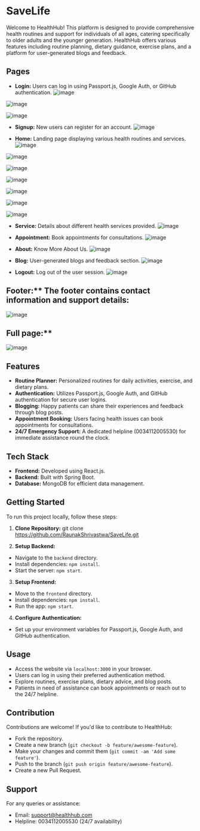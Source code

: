 
# SaveLife
Welcome to HealthHub! This platform is designed to provide comprehensive health routines and support for individuals of all ages, catering specifically to older adults and the younger generation. HealthHub offers various features including routine planning, dietary guidance, exercise plans, and a platform for user-generated blogs and feedback.

## Pages

- **Login:** Users can log in using Passport.js, Google Auth, or GitHub authentication.
![image](https://github.com/RaunakShrivastwa/SaveLife/assets/121729066/725d64e4-c91d-4038-81a2-b9a0238bf0d4)

![image](https://github.com/RaunakShrivastwa/SaveLife/assets/121729066/590c3605-c1fa-4fa7-b8d2-1260f1b7a6a3)

![image](https://github.com/RaunakShrivastwa/SaveLife/assets/121729066/b4883c26-87f3-455b-b741-795e235eacd5)



- **Signup:** New users can register for an account.
![image](https://github.com/RaunakShrivastwa/SaveLife/assets/121729066/7f49a292-46fb-4bb0-b633-241023f3ecb8)

- **Home:** Landing page displaying various health routines and services.
![image](https://github.com/RaunakShrivastwa/SaveLife/assets/121729066/8a5ff2e9-48ac-4962-b1dc-c15546c2b71b)

![image](https://github.com/RaunakShrivastwa/SaveLife/assets/121729066/db8b268d-9a22-4557-83c3-70c2432f6fcc)

![image](https://github.com/RaunakShrivastwa/SaveLife/assets/121729066/d8ebd827-21c3-4922-a7bd-2ad07710c56f)

![image](https://github.com/RaunakShrivastwa/SaveLife/assets/121729066/9dc93bd7-7dd3-42b1-805e-3c754c2aaa98)


![image](https://github.com/RaunakShrivastwa/SaveLife/assets/121729066/45f150bc-e4f3-4191-baee-dcd57fb7ed18)

![image](https://github.com/RaunakShrivastwa/SaveLife/assets/121729066/f042145a-8051-4b9f-8dc4-7c5e6e993c32)

![image](https://github.com/RaunakShrivastwa/SaveLife/assets/121729066/ddda6991-45af-493d-8ec3-635ede5b110d)


- **Service:** Details about different health services provided.
![image](https://github.com/RaunakShrivastwa/SaveLife/assets/121729066/7cb660e2-4aa9-4f8a-82c2-58737134ea34)



- **Appointment:** Book appointments for consultations.
![image](https://github.com/RaunakShrivastwa/SaveLife/assets/121729066/cb39c351-d08b-4823-9913-1cc1b5eb8038)


- **About:** Know More About Us.
![image](https://github.com/RaunakShrivastwa/SaveLife/assets/121729066/945219be-442b-4645-ae42-fc1323548f52)


- **Blog:** User-generated blogs and feedback section.
![image](https://github.com/RaunakShrivastwa/SaveLife/assets/121729066/7fc4f6cd-4768-45b7-a6a1-36eedeb8c536)


- **Logout:** Log out of the user session.
![image](https://github.com/RaunakShrivastwa/SaveLife/assets/121729066/9cb7eccb-3acd-47a5-a1d2-a047c903c24c)


## Footer:** The footer contains contact information and support details:
![image](https://github.com/RaunakShrivastwa/SaveLife/assets/121729066/d9879dc2-95eb-4260-be16-8e98825f216f)

## Full page:** 
![image](https://github.com/RaunakShrivastwa/SaveLife/assets/121729066/f5a0c2da-5369-4b33-9e46-0785640c585d)



## Features

- **Routine Planner:** Personalized routines for daily activities, exercise, and dietary plans.
- **Authentication:** Utilizes Passport.js, Google Auth, and GitHub authentication for secure user logins.
- **Blogging:** Happy patients can share their experiences and feedback through blog posts.
- **Appointment Booking:** Users facing health issues can book appointments for consultations.
- **24/7 Emergency Support:** A dedicated helpline (0034112005530) for immediate assistance round the clock.

## Tech Stack

- **Frontend:** Developed using React.js.
- **Backend:** Built with Spring Boot.
- **Database:** MongoDB for efficient data management.

## Getting Started

To run this project locally, follow these steps:

1. **Clone Repository:**
git clone https://github.com/RaunakShrivastwa/SaveLife.git

2. **Setup Backend:**
- Navigate to the `backend` directory.
- Install dependencies: `npm install`.
- Start the server: `npm start`.

3. **Setup Frontend:**
- Move to the `frontend` directory.
- Install dependencies: `npm install`.
- Run the app: `npm start`.

4. **Configure Authentication:**
- Set up your environment variables for Passport.js, Google Auth, and GitHub authentication.

## Usage

- Access the website via `localhost:3000` in your browser.
- Users can log in using their preferred authentication method.
- Explore routines, exercise plans, dietary advice, and blog posts.
- Patients in need of assistance can book appointments or reach out to the 24/7 helpline.

## Contribution

Contributions are welcome! If you'd like to contribute to HealthHub:
- Fork the repository.
- Create a new branch (`git checkout -b feature/awesome-feature`).
- Make your changes and commit them (`git commit -am 'Add some feature'`).
- Push to the branch (`git push origin feature/awesome-feature`).
- Create a new Pull Request.

## Support

For any queries or assistance:
- Email: support@healthhub.com
- Helpline: 0034112005530 (24/7 availability)
